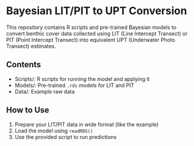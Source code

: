 # Bayesian LIT/PIT to UPT Conversion

This repository contains R scripts and pre-trained Bayesian models to convert benthic cover data collected using LIT (Line Intercept Transect) or PIT (Point Intercept Transect) into equivalent UPT (Underwater Photo Transect) estimates.

## Contents
- Scripts/: R scripts for running the model and applying it
- Models/: Pre-trained `.rds` models for LIT and PIT
- Data/: Example raw data

## How to Use
1. Prepare your LIT/PIT data in wide format (like the example)
2. Load the model using `readRDS()`
3. Use the provided script to run predictions